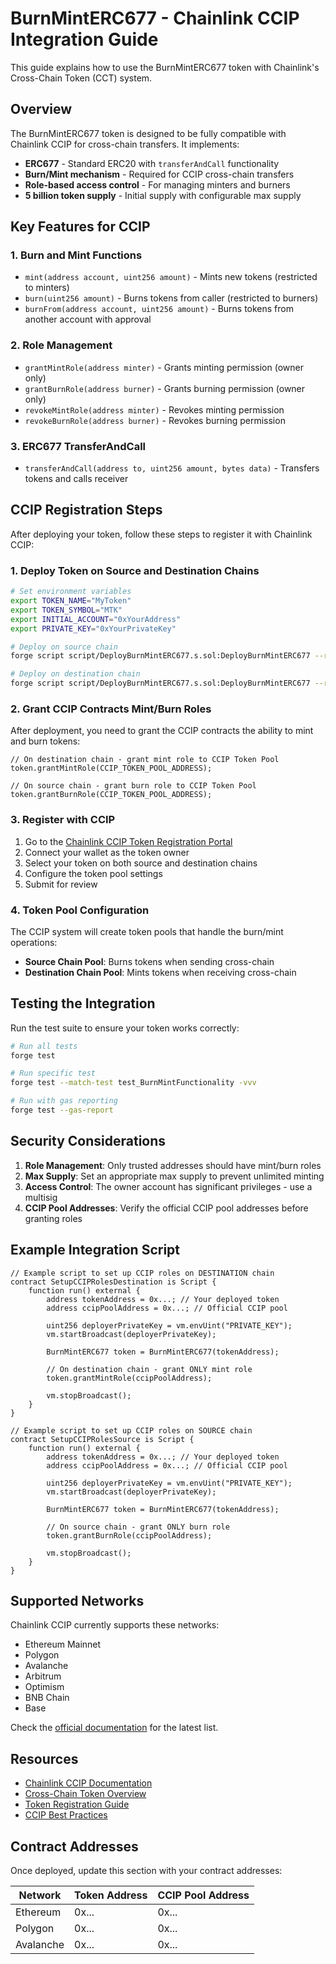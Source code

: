 # BurnMintERC677 - Chainlink CCIP Integration Guide

This guide explains how to use the BurnMintERC677 token with Chainlink's Cross-Chain Token (CCT) system.

## Overview

The BurnMintERC677 token is designed to be fully compatible with Chainlink CCIP for cross-chain transfers. It implements:

- **ERC677** - Standard ERC20 with `transferAndCall` functionality
- **Burn/Mint mechanism** - Required for CCIP cross-chain transfers
- **Role-based access control** - For managing minters and burners
- **5 billion token supply** - Initial supply with configurable max supply

## Key Features for CCIP

### 1. Burn and Mint Functions
- `mint(address account, uint256 amount)` - Mints new tokens (restricted to minters)
- `burn(uint256 amount)` - Burns tokens from caller (restricted to burners)
- `burnFrom(address account, uint256 amount)` - Burns tokens from another account with approval

### 2. Role Management
- `grantMintRole(address minter)` - Grants minting permission (owner only)
- `grantBurnRole(address burner)` - Grants burning permission (owner only)
- `revokeMintRole(address minter)` - Revokes minting permission
- `revokeBurnRole(address burner)` - Revokes burning permission

### 3. ERC677 TransferAndCall
- `transferAndCall(address to, uint256 amount, bytes data)` - Transfers tokens and calls receiver

## CCIP Registration Steps

After deploying your token, follow these steps to register it with Chainlink CCIP:

### 1. Deploy Token on Source and Destination Chains

```bash
# Set environment variables
export TOKEN_NAME="MyToken"
export TOKEN_SYMBOL="MTK"
export INITIAL_ACCOUNT="0xYourAddress"
export PRIVATE_KEY="0xYourPrivateKey"

# Deploy on source chain
forge script script/DeployBurnMintERC677.s.sol:DeployBurnMintERC677 --rpc-url $SOURCE_RPC_URL --broadcast --verify

# Deploy on destination chain
forge script script/DeployBurnMintERC677.s.sol:DeployBurnMintERC677 --rpc-url $DEST_RPC_URL --broadcast --verify
```

### 2. Grant CCIP Contracts Mint/Burn Roles

After deployment, you need to grant the CCIP contracts the ability to mint and burn tokens:

```solidity
// On destination chain - grant mint role to CCIP Token Pool
token.grantMintRole(CCIP_TOKEN_POOL_ADDRESS);

// On source chain - grant burn role to CCIP Token Pool
token.grantBurnRole(CCIP_TOKEN_POOL_ADDRESS);
```

### 3. Register with CCIP

1. Go to the [Chainlink CCIP Token Registration Portal](https://docs.chain.link/ccip)
2. Connect your wallet as the token owner
3. Select your token on both source and destination chains
4. Configure the token pool settings
5. Submit for review

### 4. Token Pool Configuration

The CCIP system will create token pools that handle the burn/mint operations:
- **Source Chain Pool**: Burns tokens when sending cross-chain
- **Destination Chain Pool**: Mints tokens when receiving cross-chain

## Testing the Integration

Run the test suite to ensure your token works correctly:

```bash
# Run all tests
forge test

# Run specific test
forge test --match-test test_BurnMintFunctionality -vvv

# Run with gas reporting
forge test --gas-report
```

## Security Considerations

1. **Role Management**: Only trusted addresses should have mint/burn roles
2. **Max Supply**: Set an appropriate max supply to prevent unlimited minting
3. **Access Control**: The owner account has significant privileges - use a multisig
4. **CCIP Pool Addresses**: Verify the official CCIP pool addresses before granting roles

## Example Integration Script

```solidity
// Example script to set up CCIP roles on DESTINATION chain
contract SetupCCIPRolesDestination is Script {
    function run() external {
        address tokenAddress = 0x...; // Your deployed token
        address ccipPoolAddress = 0x...; // Official CCIP pool
        
        uint256 deployerPrivateKey = vm.envUint("PRIVATE_KEY");
        vm.startBroadcast(deployerPrivateKey);
        
        BurnMintERC677 token = BurnMintERC677(tokenAddress);
        
        // On destination chain - grant ONLY mint role
        token.grantMintRole(ccipPoolAddress);
        
        vm.stopBroadcast();
    }
}

// Example script to set up CCIP roles on SOURCE chain
contract SetupCCIPRolesSource is Script {
    function run() external {
        address tokenAddress = 0x...; // Your deployed token
        address ccipPoolAddress = 0x...; // Official CCIP pool
        
        uint256 deployerPrivateKey = vm.envUint("PRIVATE_KEY");
        vm.startBroadcast(deployerPrivateKey);
        
        BurnMintERC677 token = BurnMintERC677(tokenAddress);
        
        // On source chain - grant ONLY burn role
        token.grantBurnRole(ccipPoolAddress);
        
        vm.stopBroadcast();
    }
}
```

## Supported Networks

Chainlink CCIP currently supports these networks:
- Ethereum Mainnet
- Polygon
- Avalanche
- Arbitrum
- Optimism
- BNB Chain
- Base

Check the [official documentation](https://docs.chain.link/ccip/supported-networks) for the latest list.

## Resources

- [Chainlink CCIP Documentation](https://docs.chain.link/ccip)
- [Cross-Chain Token Overview](https://docs.chain.link/ccip/concepts/cross-chain-token/overview)
- [Token Registration Guide](https://docs.chain.link/ccip/concepts/cross-chain-token/evm/registration-administration)
- [CCIP Best Practices](https://docs.chain.link/ccip/best-practices)

## Contract Addresses

Once deployed, update this section with your contract addresses:

| Network | Token Address | CCIP Pool Address |
|---------|--------------|-------------------|
| Ethereum | 0x... | 0x... |
| Polygon | 0x... | 0x... |
| Avalanche | 0x... | 0x... |